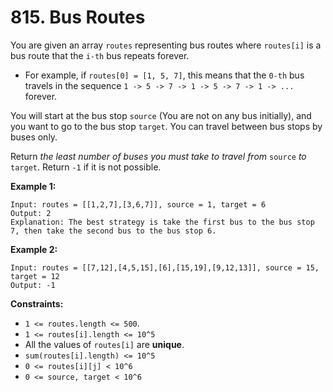 # 815. Bus Routes

You are given an array `routes` representing bus routes where `routes[i]` is a bus route that the `i-th` bus repeats forever.

- For example, if `routes[0] = [1, 5, 7]`, this means that the `0-th` bus travels in the sequence `1 -> 5 -> 7 -> 1 -> 5 -> 7 -> 1 -> ...` forever.

You will start at the bus stop `source` (You are not on any bus initially), and you want to go to the bus stop `target`. You can travel between bus stops by buses only.

Return *the least number of buses you must take to travel from* `source` *to* `target`. Return `-1` if it is not possible.

**Example 1:**

```()
Input: routes = [[1,2,7],[3,6,7]], source = 1, target = 6
Output: 2
Explanation: The best strategy is take the first bus to the bus stop 7, then take the second bus to the bus stop 6.
```

**Example 2:**

```()
Input: routes = [[7,12],[4,5,15],[6],[15,19],[9,12,13]], source = 15, target = 12
Output: -1
```

**Constraints:**

- `1 <= routes.length <= 500`.
- `1 <= routes[i].length <= 10^5`
- All the values of `routes[i]` are **unique**.
- `sum(routes[i].length) <= 10^5`
- `0 <= routes[i][j] < 10^6`
- `0 <= source, target < 10^6`
